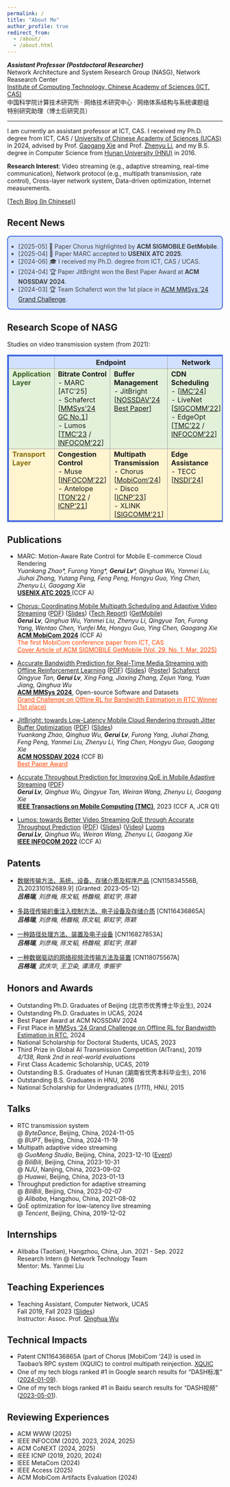 ```yaml
---
permalink: /
title: "About Me"
author_profile: true
redirect_from: 
  - /about/
  - /about.html
---
```


<!-- Place this tag in your head or just before your close body tag. -->
<script async defer src="https://buttons.github.io/buttons.js"></script>



***Assistant Professor (Postdoctoral Researcher)*** \
Network Architecture and System Research Group (NASG), Network Reasearch Center \
[Institute of Computing Technology, Chinese Academy of Sciences (ICT, CAS)](http://www.ict.ac.cn/) \
中国科学院计算技术研究所 · 网络技术研究中心 · 网络体系结构与系统课题组 \
特别研究助理（博士后研究员）



---

I am currently an assistant professor at ICT, CAS. I received my Ph.D. degree from ICT, CAS / [University of Chinese Academy of Sciences (UCAS)](https://www.ucas.ac.cn/) in 2024, advised by Prof. [Gaogang Xie](https://people.ucas.ac.cn/~_xie) and Prof. [Zhenyu Li](https://zhenyulee.github.io/), and my B.S. degree in Computer Science from [Hunan University (HNU)](https://www.hnu.edu.cn/) in 2016.

**Research Interest**: Video streaming (e.g., adaptive streaming, real-time communication), Network protocol (e.g., multipath transmission, rate control), Cross-layer network system, Data-driven optimization, Internet measurements.



[[Tech Blog (In Chinese)](https://blog.csdn.net/LvGreat)]



## Recent News

<div style="border:1px solid #000; border-width:2px; border-color:RoyalBlue; background-color:#D2E1FF; color:#424242; border-radius: 8px;">
  <ul>
      <li>[2025-05] 📃 Paper Chorus highlighted by <b>ACM SIGMOBILE GetMobile</b>.</li>
      <li>[2025-04] 📃 Paper MARC accepted to <b>USENIX ATC 2025</b>.</li>
      <li>[2024-06] 🎓 I received my Ph.D. degree from ICT, CAS / UCAS.</li>
      <li>[2024-04] 🏆 Paper JitBright won the Best Paper Award at <b>ACM NOSSDAV 2024</b>. </li>
      <li>[2024-03] 🏆 Team Schaferct won the 1st place in <a href="https://2024.acmmmsys.org/gc/ORL-BWE-RTC/">ACM MMSys ’24 Grand Challenge</a>.</li>
  </ul>
</div>



## Research Scope of NASG
Studies on video transmission system (from 2021):

<table cellspacing="0" style="border: 2px solid #4169E1; border-collapse: collapse">
    <tr style="background-color: #D2E1FF">
        <th style="border: 2px solid #4169E1; border-right: 1px solid #a6a6a6; border-bottom: 1px solid #a6a6a6; width: 80px"></th>
        <th colspan="2" align="center" style="border-top: 2px solid #4169E1; border-right: 1px solid #a6a6a6; border-bottom: 1px solid #a6a6a6"><b>Endpoint</b></th>
        <th align="center" style="border: 2px solid #4169E1; border-left: 1px solid #a6a6a6; border-bottom: 1px solid #a6a6a6"><b>Network</b></th>
    </tr>
    <tr style="background-color: #e2f1da">
        <td style="vertical-align: top; border-left: 2px solid #4169E1; border-right: 1px solid #a6a6a6; border-bottom: 1px solid #a6a6a6; color: #375d23"><b>Application<br>Layer</b></td>
        <td style="vertical-align: top; border-right: 1px solid #a6a6a6; border-bottom: 1px solid #a6a6a6"><b>Bitrate Control</b><br>- MARC [ATC’25]<br>- Schaferct [<a href="https://dl.acm.org/doi/10.1145/3625468.3652183">MMSys’24 GC No.1</a>]<br>- Lumos [<a href="https://ieeexplore.ieee.org/abstract/document/10246426">TMC’23</a> / <a href="https://ieeexplore.ieee.org/abstract/document/9796948/">INFOCOM’22</a>]</td>
        <td style="vertical-align: top; border-right: 1px solid #a6a6a6; border-bottom: 1px solid #a6a6a6"><b>Buffer Management</b><br>- JitBright [<a href="https://dl.acm.org/doi/10.1145/3651863.3651881">NOSSDAV’24 Best Paper</a>]</td>
        <td style="vertical-align: top; border-right: 2px solid #4169E1; border-bottom: 1px solid #a6a6a6"><b>CDN Scheduling</b><br>- [<a href="https://dl.acm.org/doi/abs/10.1145/3646547.3689025">IMC’24</a>]<br>- LiveNet [<a href="https://dl.acm.org/doi/abs/10.1145/3544216.3544236">SIGCOMM’22</a>]<br>- EdgeOpt [<a href="https://ieeexplore.ieee.org/abstract/document/9896208/">TMC’22</a> / <a href="https://ieeexplore.ieee.org/abstract/document/9796824">INFOCOM’22</a>]</td>
    </tr>
    <tr style="background-color: #fef4cf">
        <td style="vertical-align: top; border-left: 2px solid #4169E1; border-right: 1px solid #a6a6a6; border-bottom: 2px solid #4169E1; color: #846802"><b>Transport<br>Layer</b></td>
        <td style="vertical-align: top; border-right: 1px solid #a6a6a6; border-bottom: 2px solid #4169E1"><b>Congestion Control</b><br>- Muse [<a href="https://ieeexplore.ieee.org/abstract/document/9796880">INFOCOM’22</a>]<br>- Antelope [<a href="https://ieeexplore.ieee.org/abstract/document/9953961">TON’22</a> / <a href="https://ieeexplore.ieee.org/abstract/document/9651912">ICNP’21</a>]</td>
        <td style="vertical-align: top; border-right: 1px solid #a6a6a6; border-bottom: 2px solid #4169E1"><b>Multipath Transmission</b><br>- Chorus [<a href="https://dl.acm.org/doi/10.1145/3636534.3649359">MobiCom’24</a>]<br>- Disco [<a href="https://ieeexplore.ieee.org/abstract/document/10355608/">ICNP’23</a>]<br>- XLINK [<a href="https://dl.acm.org/doi/abs/10.1145/3452296.3472893">SIGCOMM’21</a>]</td>
        <td style="vertical-align: top; border-right: 2px solid #4169E1; border-bottom: 2px solid #4169E1"><b>Edge Assistance</b><br>- TECC [<a href="https://www.usenix.org/conference/nsdi24/presentation/zhang-jiaxing">NSDI’24</a>]</td>
    </tr>
</table>




## Publications

- MARC: Motion-Aware Rate Control for Mobile E-commerce Cloud Rendering \
  _Yuankang Zhao\*, Furong Yang\*, **Gerui Lv**\*, Qinghua Wu, Yanmei Liu, Jiuhai Zhang, Yutang Peng, Feng Peng, Hongyu Guo, Ying Chen, Zhenyu Li, Gaogang Xie_  \
  <a href="https://www.usenix.org/conference/atc25"><b>USENIX ATC 2025 </b></a>  (CCF A)

- [Chorus: Coordinating Mobile Multipath Scheduling and Adaptive Video Streaming](https://dl.acm.org/doi/10.1145/3636534.3649359) ([PDF](https://greenlv.github.io/files/Chorus_MobiCom24.pdf)) ([Slides](https://greenlv.github.io/files/Chorus_MobiCom24_slides.pdf)) ([Tech Report](https://greenlv.github.io/files/Chorus_MobiCom24_tech_report.pdf)) ([GetMobile](https://greenlv.github.io/files/Chorus_GetMobile25.pdf)) \
  _**Gerui Lv**, Qinghua Wu, Yanmei Liu, Zhenyu Li, Qingyue Tan, Furong Yang, Wentao Chen, Yunfei Ma, Hongyu Guo, Ying Chen, Gaogang Xie_  \
  <a href="https://www.sigmobile.org/mobicom/2024/"><b>ACM MobiCom 2024</b></a>  (CCF A)  \
  <span style="color:OrangeRed">The first MobiCom conference paper from ICT, CAS</span> \
  <a href="https://dl.acm.org/doi/10.1145/3733892.3733900" style="color:OrangeRed">Cover Article of ACM SIGMOBILE GetMobile (Vol. 29, No. 1, Mar. 2025)</a>

- [Accurate Bandwidth Prediction for Real-Time Media Streaming with Offline Reinforcement Learning](https://dl.acm.org/doi/10.1145/3625468.3652183) ([PDF](https://greenlv.github.io/files/Schaferct_MMSys24_GC.pdf)) ([Slides](https://greenlv.github.io/files/Schaferct_MMSys24_GC_slides.pdf)) ([Poster](https://greenlv.github.io/files/Schaferct_MMSys24_GC_poster.pdf)) <a class="github-button" href="https://github.com/n13eho/Schaferct" data-show-count="true">Schaferct</a> \
  _Qingyue Tan, **Gerui Lv**, Xing Fang, Jiaxing Zhang, Zejun Yang, Yuan Jiang, Qinghua Wu_  \
  <a href="https://2024.acmmmsys.org/"><b>ACM MMSys 2024</b></a>, Open-source Software and Datasets  \
  <a href="https://greenlv.github.io/files/Schaferct_MMSys24_GC_certificate.pdf" style="color:OrangeRed">Grand Challenge on Offline RL for Bandwidth Estimation in RTC Winner (1st place)</a>

- [JitBright: towards Low-Latency Mobile Cloud Rendering through Jitter Buffer Optimization](https://dl.acm.org/doi/10.1145/3651863.3651881) ([PDF](https://greenlv.github.io/files/JitBright_NOSSDAV24.pdf)) ([Slides](https://greenlv.github.io/files/JitBright_NOSSDAV24_slides.pdf))  \
  _Yuankang Zhao, Qinghua Wu, **Gerui Lv**, Furong Yang, Jiuhai Zhang, Feng Peng, Yanmei Liu, Zhenyu Li, Ying Chen, Hongyu Guo, Gaogang Xie_  \
  <a href="https://nossdav.org/2024/"><b>ACM NOSSDAV 2024</b></a>  (CCF B)  \
  <a href="https://greenlv.github.io/files/JitBright_NOSSDAV24_certificate.pdf" style="color:OrangeRed">Best Paper Award</a>

- [Accurate Throughput Prediction for Improving QoE in Mobile Adaptive Streaming](https://ieeexplore.ieee.org/abstract/document/10246426) ([PDF](https://greenlv.github.io/files/Lumos_TMC23.pdf))  \
  _**Gerui Lv**, Qinghua Wu, Qingyue Tan, Weiran Wang, Zhenyu Li, Gaogang Xie_  \
  <a href="https://ieeexplore.ieee.org/xpl/RecentIssue.jsp?punumber=7755"><b>IEEE Transactions on Mobile Computing (TMC)</b></a>, 2023  (CCF A, JCR Q1)

- [Lumos: towards Better Video Streaming QoE through Accurate Throughput Prediction](https://ieeexplore.ieee.org/abstract/document/9796948/) ([PDF](https://greenlv.github.io/files/Lumos_INFOCOM22.pdf)) ([Slides](https://greenlv.github.io/files/Lumos_INFOCOM22_slides.pdf)) ([Video](https://youtu.be/9-LKcqPmFhA)) <a class="github-button" href="https://github.com/GreenLv/Lumos" data-show-count="true" aria-label="Star GreenLv/Lumos on GitHub">Luoms</a> \
  _**Gerui Lv**, Qinghua Wu, Weiran Wang, Zhenyu Li, Gaogang Xie_  \
  <a href="https://infocom2022.ieee-infocom.org/index.html"><b>IEEE INFOCOM 2022</b></a> (CCF A)



## Patents

- [数据传输方法、系统、设备、存储介质及程序产品](https://patents.google.com/patent/CN115834556B/zh) [CN115834556B, ZL202310152689.9] (Granted: 2023-05-12)  \
  _**吕格瑞**, 刘彦梅, 陈文韬, 杨馥榕, 郭虹宇, 陈颖_

- [多路径传输的重注入控制方法、电子设备及存储介质](https://patents.google.com/patent/CN116436865A/zh) [CN116436865A]  \
  _**吕格瑞**, 刘彦梅, 杨馥榕, 陈文韬, 郭虹宇, 陈颖_

- [一种路径处理方法、装置及电子设备](https://patents.google.com/patent/CN116827853A/zh) [CN116827853A]  \
  _**吕格瑞**, 刘彦梅, 陈文韬, 杨馥榕, 郭虹宇, 陈颖_

- [一种数据驱动的网络视频流传输方法及装置](https://patents.google.com/patent/CN118075567A/zh) [CN118075567A]  \
  _**吕格瑞**, 武庆华, 王卫染, 谭清月, 李振宇_



## Honors and Awards
- Outstanding Ph.D. Graduates of Beijing (北京市优秀博士毕业生), 2024
- Outstanding Ph.D. Graduates in UCAS, 2024
- Best Paper Award at ACM NOSSDAV 2024
- First Place in <a href="https://2024.acmmmsys.org/gc/ORL-BWE-RTC/">MMSys ’24 Grand Challenge on Offline RL for Bandwidth Estimation in RTC</a>, 2024
- National Scholarship for Doctoral Students, UCAS, 2023
- Third Prize in Global AI Transmission Competition (AITrans), 2019  \
  _4/138, Rank 2nd in real-world evaluations_
- First Class Academic Scholarship, UCAS, 2019
- Outstanding B.S. Graduates of Hunan (湖南省优秀本科毕业生), 2016
- Outstanding B.S. Graduates in HNU, 2016
- National Scholarship for Undergraduates (_1/111_), HNU, 2015



## Talks

- RTC transmission system \
  @ _ByteDance_, Beijing, China, 2024-11-05 \
  @ _BUPT_, Beijing, China, 2024-11-19
- Multipath adaptive video streaming  \
  @ _GuoMeng Studio_, Beijing, China, 2023-12-10 ([Event](https://mp.weixin.qq.com/s/8y8zo96n6Bwq7I7XalsF5Q)) \
  @ _BiliBili_, Beijing, China, 2023-10-31 \
  @ _NJU_, Nanjing, China, 2023-09-02  \
  @ _Huawei_, Beijing, China, 2023-01-13
- Throughput prediction for adaptive streaming   \
  @ _BiliBili_, Beijing, China, 2023-02-07  \
  @ _Alibaba_, Hangzhou, China, 2021-08-02
- QoE optimization for low-latency live streaming  \
  @ _Tencent_, Beijing, China, 2019-12-02



## Internships

- Alibaba (Taotian), Hangzhou, China, Jun. 2021 - Sep. 2022  \
  Research Intern @ Network Technology Team  \
  Mentor: Ms. Yanmei Liu



## Teaching Experiences

- Teaching Assistant, Computer Network, UCAS \
  Fall 2019, Fall 2023 ([Slides](https://greenlv.github.io/files/Lec_Introducing_classical_ABR_algorithms.pdf))  \
  Instructor: Assoc. Prof. [Qinghua Wu](https://people.ucas.ac.cn/~0040408)



## Technical Impacts

- Patent CN116436865A (part of Chorus [MobiCom ’24]) is used in Taobao’s RPC system (XQUIC) to control multipath reinjection. <a class="github-button" href="https://github.com/alibaba/xquic" data-show-count="true">XQUIC</a>
- One of my tech blogs ranked #1 in Google search results for “DASH标准” ([2024-01-09](https://greenlv.github.io/files/DASH_standard-Google-240109.png)).
- One of my tech blogs ranked #1 in Baidu search results for “DASH视频” ([2023-05-01](https://greenlv.github.io/files/DASH_video-Baidu-230511.png)).



## Reviewing Experiences 

- ACM WWW (2025)
- IEEE INFOCOM (2020, 2023, 2024, 2025)
- ACM CoNEXT (2024, 2025)
- IEEE ICNP (2019, 2020, 2024)
- IEEE MetaCom (2024)
- IEEE Access (2025)
- ACM MobiCom Artifacts Evaluation (2024)